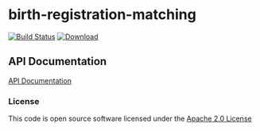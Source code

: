 # birth-registration-matching

[![Build Status](https://travis-ci.org/hmrc/birth-registration-matching.svg)](https://travis-ci.org/hmrc/birth-registration-matching) [ ![Download](https://api.bintray.com/packages/hmrc/releases/birth-registration-matching/images/download.svg) ](https://bintray.com/hmrc/releases/birth-registration-matching/_latestVersion)

## API Documentation
[API Documentation][2fba9783]

  [2fba9783]: http://htmlpreview.github.io/?https://github.com/hmrc/birth-registration-matching/blob/master/api-documents/api.html "API Documentation"

### License

This code is open source software licensed under the [Apache 2.0 License]("http://www.apache.org/licenses/LICENSE-2.0.html")
